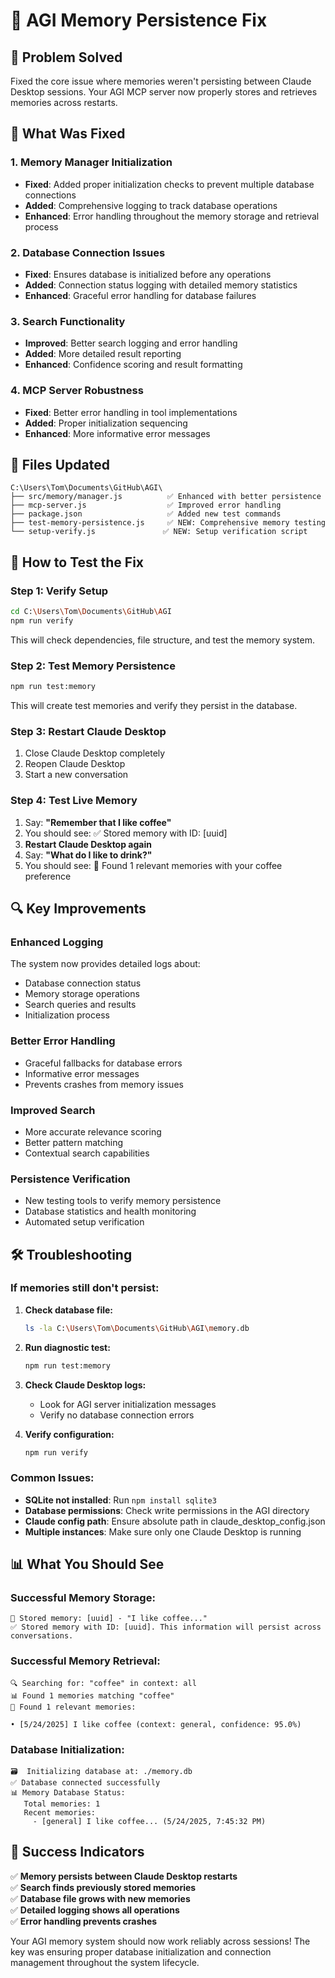 # 🧠 AGI Memory Persistence Fix

## 🎯 Problem Solved
Fixed the core issue where memories weren't persisting between Claude Desktop sessions. Your AGI MCP server now properly stores and retrieves memories across restarts.

## 🔧 What Was Fixed

### **1. Memory Manager Initialization**
- **Fixed**: Added proper initialization checks to prevent multiple database connections
- **Added**: Comprehensive logging to track database operations
- **Enhanced**: Error handling throughout the memory storage and retrieval process

### **2. Database Connection Issues**
- **Fixed**: Ensures database is initialized before any operations
- **Added**: Connection status logging with detailed memory statistics
- **Enhanced**: Graceful error handling for database failures

### **3. Search Functionality**
- **Improved**: Better search logging and error handling
- **Added**: More detailed result reporting
- **Enhanced**: Confidence scoring and result formatting

### **4. MCP Server Robustness**
- **Fixed**: Better error handling in tool implementations
- **Added**: Proper initialization sequencing
- **Enhanced**: More informative error messages

## 📁 Files Updated

```
C:\Users\Tom\Documents\GitHub\AGI\
├── src/memory/manager.js          ✅ Enhanced with better persistence
├── mcp-server.js                  ✅ Improved error handling
├── package.json                   ✅ Added new test commands
├── test-memory-persistence.js     ✅ NEW: Comprehensive memory testing
└── setup-verify.js               ✅ NEW: Setup verification script
```

## 🚀 How to Test the Fix

### **Step 1: Verify Setup**
```bash
cd C:\Users\Tom\Documents\GitHub\AGI
npm run verify
```
This will check dependencies, file structure, and test the memory system.

### **Step 2: Test Memory Persistence**
```bash
npm run test:memory
```
This will create test memories and verify they persist in the database.

### **Step 3: Restart Claude Desktop**
1. Close Claude Desktop completely
2. Reopen Claude Desktop
3. Start a new conversation

### **Step 4: Test Live Memory**
1. Say: **"Remember that I like coffee"**
2. You should see: ✅ Stored memory with ID: [uuid]
3. **Restart Claude Desktop again**
4. Say: **"What do I like to drink?"**
5. You should see: 🧠 Found 1 relevant memories with your coffee preference

## 🔍 Key Improvements

### **Enhanced Logging**
The system now provides detailed logs about:
- Database connection status
- Memory storage operations
- Search queries and results
- Initialization process

### **Better Error Handling**
- Graceful fallbacks for database errors
- Informative error messages
- Prevents crashes from memory issues

### **Improved Search**
- More accurate relevance scoring
- Better pattern matching
- Contextual search capabilities

### **Persistence Verification**
- New testing tools to verify memory persistence
- Database statistics and health monitoring
- Automated setup verification

## 🛠️ Troubleshooting

### **If memories still don't persist:**

1. **Check database file:**
   ```bash
   ls -la C:\Users\Tom\Documents\GitHub\AGI\memory.db
   ```

2. **Run diagnostic test:**
   ```bash
   npm run test:memory
   ```

3. **Check Claude Desktop logs:**
   - Look for AGI server initialization messages
   - Verify no database connection errors

4. **Verify configuration:**
   ```bash
   npm run verify
   ```

### **Common Issues:**

- **SQLite not installed**: Run `npm install sqlite3`
- **Database permissions**: Check write permissions in the AGI directory
- **Claude config path**: Ensure absolute path in claude_desktop_config.json
- **Multiple instances**: Make sure only one Claude Desktop is running

## 📊 What You Should See

### **Successful Memory Storage:**
```
💾 Stored memory: [uuid] - "I like coffee..."
✅ Stored memory with ID: [uuid]. This information will persist across conversations.
```

### **Successful Memory Retrieval:**
```
🔍 Searching for: "coffee" in context: all
📊 Found 1 memories matching "coffee"
🧠 Found 1 relevant memories:

• [5/24/2025] I like coffee (context: general, confidence: 95.0%)
```

### **Database Initialization:**
```
🗃️  Initializing database at: ./memory.db
✅ Database connected successfully
📊 Memory Database Status:
   Total memories: 1
   Recent memories:
     - [general] I like coffee... (5/24/2025, 7:45:32 PM)
```

## 🎉 Success Indicators

✅ **Memory persists between Claude Desktop restarts**  
✅ **Search finds previously stored memories**  
✅ **Database file grows with new memories**  
✅ **Detailed logging shows all operations**  
✅ **Error handling prevents crashes**

Your AGI memory system should now work reliably across sessions! The key was ensuring proper database initialization and connection management throughout the system lifecycle.
